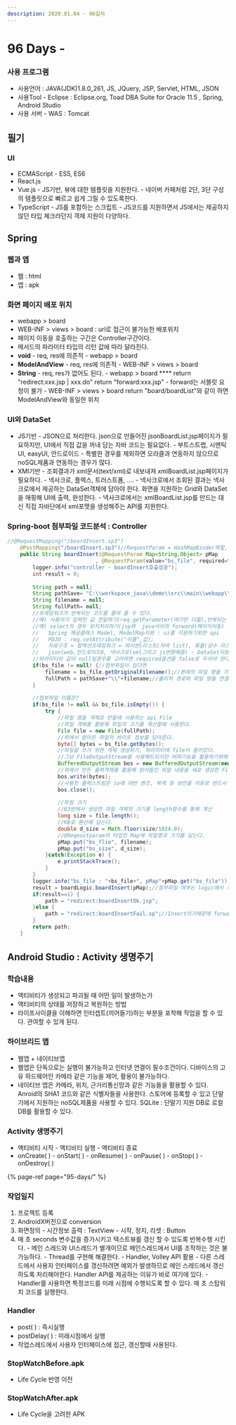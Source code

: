 ```yaml
---
description: 2020.01.04 - 96일차
---
```


# 96 Days -

### 사용 프로그램

* 사용언어 : JAVA\(JDK\)1.8.0\_261, JS, JQuery, JSP, Servlet, HTML, JSON
* 사용Tool  - Eclipse : Eclipse.org, Toad DBA Suite for Oracle 11.5 , Spring, Android Studio
* 사용 서버 - WAS : Tomcat

## 필기

### UI

* ECMAScript - ES5, ES6
* React.js
* Vue.js - JS기반, 뷰에 대한 템플릿을 지원한다. - 네이버 카페처럼 2단, 3단 구성의 템플릿으로 빠르고 쉽게 그릴 수 있도록한다.
* TypeScript  - JS를 포함하는 스크립트 - JS코드를 지원하면서 JS에서는 제공하지 않던 타입 체크라던지 객체 지원이 다양하다.

## Spring

### 웹과 앱

* 웹 : html
* 앱 : apk

### 화면 페이지 배포 위치

* webapp &gt; board
* WEB-INF &gt; views &gt; board : url로 접근이 불가능한 배포위치
* 페이지 이동을 호출하는 구간은 Controller구간이다.
* 메서드의 파라미터 타입의 리턴 값에 따라 달라진다.
* **void** - req, res에 의존적 - webapp &gt; board
* **ModelAndView** - req, res에 의존적 - WEB-INF &gt; views &gt; board
* **String**  - req, res가 없어도 된다. - webapp &gt; board  **** return "redirect:xxx.jsp \| xxx.do"   return "forward:xxx.jsp" - forward는 서블릿 요청이 불가 - WEB-INF &gt; views &gt; board   return "board/boardList"와 같이 하면 ModelAndView와 동일한 위치

### UI와 DataSet

* JS기반  - JSON으로 처리한다.    json으로 만들어진 jsonBoardList.jsp페이지가 필요하지만,    UI에서 직접 값을 꺼내 담는 자바 코드는 필요없다. - 부트스트랩, 시멘틱UI, easyUI, 안드로이드 - 특별한 경우를 제외하면 오라클과 연동하지 않으므로 noSQL제품과 연동하는 경우가 많다.
* XMl기반 - 조회결과가 xml문서\(text/xml\)로 내보내져 xmlBoardList.jsp페이지가 필요하다. - 넥사크로, 플렉스, 트러스트폼, .... - 넥사크로에서 조회된 결과는 넥사크로에서 제공하는 DataSet객체에 담아야 한다.   화면을 지원하는 Grid와 DataSet을 매핑해 UI에 출력, 완성한다. - 넥사크로에서는 xmlBoardList.jsp를 만드는 대신 직접 자바단에서 xml포맷을 생성해주는 API를 지원한다.

### Spring-boot 첨부파일 코드분석 : Controller

```java
//@RequestMapping("/boardInsert.sp3")
	@PostMapping("/boardInsert.sp3")//RequestParam = HashMapBinder역할, 첨부파일은 어떻게 받지?? RequestParam을 하나 더 설정한다. 어노테이션뒤에 ( )안에 속성을 설정할 수 있다.
	public String boardInsert(@RequestParam Map<String,Object> pMap
							, @RequestParam(value="bs_file", required=false) MultipartFile bs_file) {//required=false, 첨부파일은 없을 수 있다.
		logger.info("controller - boardInsert호출성공");
		int result = 0;
		
		String path = null;
		String pathSave= "C:\\workspace_java\\demo\\src\\main\\webapp\\pds";
		String filename = null;
		String fullPath= null;
		//프레임워크가 반복되는 코드를 줄여 줄 수 있다.
		//예) 사용자가 입력한 값 전달하기(req.getParameter(여기만 다름),반복되는 코드 -> @RequestParam)
		//예) select의 경우 유지처리하기(jsp와  java사이의 forward(페이지이동)
		//	 Spring 제공클래스 Model, ModelMap지원 : ui를 지원하기위한 api
		//	 POJO : req.setAttribute("이름",값);
		//	 자료구조 = 컬렉션프레임워크 = 파이썬(리스트(자바 list), 튜플(상수 리스트:순서는 있지만 변경불가), 딕셔너리(자바 map), 집합{자바 set) : 자료의 도식화
		//	 json(web,안드로이드0, 넥사크로(xml그리고 js변환해줌) - DataSet지원, Post방식이 기본
		//파라미터의 값이 null일경우를 고려하면 required옵션을 false로 두어야 한다. not null이 아닌 값인 경우
		if(bs_file != null) {//첨부파일이 있다면
			filename = bs_file.getOriginalFilename();//본래의 파일 명을 가져온다.
			fullPath = pathSave+"\\"+filename;//물리적 경로와 파일 명을 연결해 위치정보를 다시 저장한다.
		}
		
		//첨부파일 이름은?
		if(bs_file != null && bs_file.isEmpty()) {
			try {
				//파일 명을 객체로 만들때 사용하는 api File
				//파일 객체를 활용해 파일의 크기를 계산할때 사용한다.
				File file = new File(fullPath);
				//위에서 받아온 파일의 바이트 정보를 담아준다.
				byte[] bytes = bs_file.getBytes();
				//파일을 쓰기 위한 객체 생성하기, 파라미터에 file이 들어있다.
				//그냥 FileOutputStream을 사용해도되지만 버퍼기능을 활용하기위해 BufferedOutputStream을 사용했다. 버퍼스트림은 단독으로 파일객체를 생성할 수없다. - 필터클래스
				BufferedOutputStream bos = new BufferedOutputStream(new FileOutputStream(file));
				//위에서 만든 출력객체를 활용해 읽어들인 파일 내용을 새로 생성한 File객체에 쓰기한다.(다운로드)
				bos.write(bytes);
				//사용한 출력스트림은 io에 대반 변조, 복제 등 보안을 이유로 반드시 닫아줘야한다.
				bos.close();
				
				//파일 크기
				//83번에서 생성한 파일 객체의 크기를 length함수를 통해 계산
				long size = file.length();
				//KB로 환산해 담는다.
				double d_size = Math.floor(size/1024.0);
				//@Reqeustparam의 타입인 Map에 파일명과 크기를 담는다.
				pMap.put("bs_flie", filename);
				pMap.put("bs_size", d_size);
			}catch(Exception e) {
				e.printStackTrace();
			}
		}
		logger.info("bs_file : "+bs_file+", pMap"+pMap.get("bs_file"));
		result = boardLogic.boardInsert(pMap);//첨부파일 여부는 logic에서 처리한다.
		if(result==1) {
			path = "redirect:boardInsertOk.jsp";
		}else {
			path = "redirect:boardInsertFail.sp";//Insert이기때문에 forward일 필요 없다.
		}
		return path;
	}
```

## Android Studio : Activity 생명주기

### 학습내용

* 액티비티가 생성되고 파괴될 때 어떤 일이 발생하는가
* 액티비티의 상태를 저장하고 복원하는 방법
* 라이프사이클을 이해하면 인터셉트\(끼어들기\)하는 부분을 포착해 작업을 할 수 있다. 관여할 수 있게 된다.

### 하이브리드 앱

* 웹앱 + 네이티브앱
* 웹앱은 단독으로는 실행이 불가능하고 인터넷 연결이 필수조건이다. 디바이스의 고유 하드웨어인 카메라 같은 기능을 제어, 활용이 불가능하다.
* 네이티브 앱은 카메라, 위치, 근거리통신망과 같은 기능들을 활용할 수 있다. Anroid의 SHA1 코드와 같은 식별자들을 사용한다. 스토어에 등록할 수 있고 단말기에서 지원하는 noSQL제품을 사용할 수 있다. SQLite : 단말기 지원 DB로 로컬 DB를 활용할 수 있다.

### Activity 생명주기

* 액티비티 시작 - 액티비티 실행 - 액티비티 종료
* onCreate\( \) - onStart\( \) - onResume\( \) - onPause\( \) - onStop\( \) - onDestroy\( \)

{% page-ref page="95-days/" %}

### 작업일지

1. 프로젝트 등록
2. AndroidX버전으로 conversion
3. 화면정의 - 시간정보 출력 : TextView - 시작, 정지, 리셋 : Button
4. 매 초 seconds 변수값을 증가시키고 텍스트뷰를 갱신 할 수 있도록 반복수행 시킨다. - 메인 스레드와 UI스레드가 별개이므로 메인스레드에서 UI를 조작하는 것은 불가능하다. - Thread를 구현해 해결한다.  - Handler, Volley API 활용 - 다른 스레드에서 사용자 인터페이스를 갱신하려면 예외가 발생하므로 메인 스레드에서    갱신하도록 처리해야한다. Handler API를 제공하는 이유가 바로 여기에 있다. - Handler를 사용하면 특정코드를 미래 시점에 수행되도록 할 수 있다.   매 초 스탑워치 코드를 실행한다.

### Handler

* post\( \) : 즉시실행
* postDelay\( \) : 미래시점에서 실행
* 작업스레드에서 사용자 인터페이스에 접근, 갱신할때 사용된다.

### StopWatchBefore.apk

* Life Cycle 반영 이전

### StopWatchAfter.apk

* Life Cycle을 고려한 APK

### 

### 

